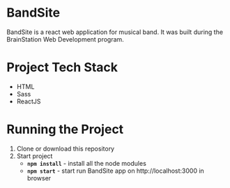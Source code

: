 
# BandSite
BandSite is a react web application for musical band.  It was built during the BrainStation Web Development program.

# Project Tech Stack
* HTML
* Sass
* ReactJS

# Running the Project
1. Clone or download this repository
2. Start project 
   * **`npm install`** - install all the node modules
   * **`npm start`** - start run BandSite app on http://localhost:3000 in browser








